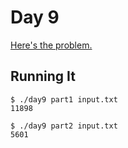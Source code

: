 # Day 9

[Here's the problem.](https://adventofcode.com/2017/day/9)

## Running It

```
$ ./day9 part1 input.txt
11898
```

```
$ ./day9 part2 input.txt
5601
```
